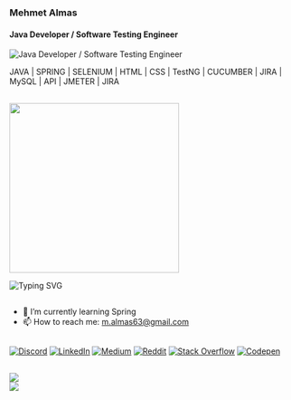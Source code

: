 ### Mehmet Almas
#### Java Developer / Software Testing Engineer
![Java Developer / Software Testing Engineer](https://media.licdn.com/dms/image/D5616AQGdqcvekOG-wg/profile-displaybackgroundimage-shrink_350_1400/0/1696024582678?e=1707955200&v=beta&t=naC2T1_oE0yDIHW04RFjLC7ECJY_5dRLLqebKR7GRfE)


JAVA | SPRING | SELENIUM | HTML | CSS | TestNG | CUCUMBER | JIRA | MySQL | API | JMETER | JIRA
## 
<div id="header" align="left">
<img src="https://cdn.dribbble.com/users/1162077/screenshots/3848914/programmer.gif" width="300"/> 
 
<!-- %7C -> alttaki yaziya | eklememize yariyor -->
![Typing SVG](https://readme-typing-svg.herokuapp.com?color=%CC00FF&lines=Mehmet+Almas;+Welcome+to+my+GitHup)

## 

- 🌱 I’m currently learning Spring 
- 📫 How to reach me: m.almas63@gmail.com

## 
[![Discord](https://img.shields.io/badge/Discord-%237289DA.svg?style=for-the-badge&logo=discord&logoColor=white)](https://discord.gg/63_mehmet_63) 
[![LinkedIn](https://img.shields.io/badge/LinkedIn-%230077B5.svg?style=for-the-badge&logo=linkedin&logoColor=white)](https://linkedin.com/in/mehmetalmas) 
[![Medium](https://img.shields.io/badge/Medium-12100E?style=for-the-badge&logo=medium&logoColor=white)](https://medium.com/@mehmetalmas) 
[![Reddit](https://img.shields.io/badge/Reddit-%23FF4500.svg?style=for-the-badge&logo=Reddit&logoColor=white)](https://reddit.com/user/mehmetalmas) 
[![Stack Overflow](https://img.shields.io/badge/-Stackoverflow-FE7A16?style=for-the-badge&logo=stack-overflow&logoColor=white)](https://stackoverflow.com/users/mehmetalmas) 
[![Codepen](https://img.shields.io/badge/Codepen-000000?style=for-the-badge&logo=codepen&logoColor=white)](https://codepen.io/mehmetalmas) 

## 

![](https://github-readme-stats.vercel.app/api?username=mehmetalmas&theme=blue-green&hide_border=false&include_all_commits=false&count_private=false)<br/>
![](https://github-readme-streak-stats.herokuapp.com/?user=mehmetalmas&theme=blue-green&hide_border=false)<br/>









<!-- Proudly created with GPRM ( https://gprm.itsvg.in ) -->
